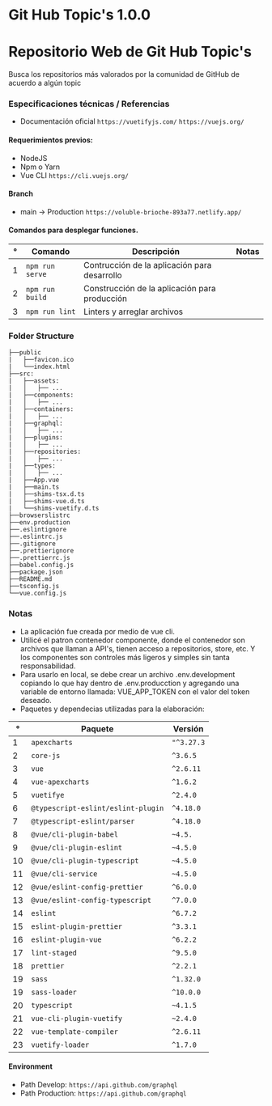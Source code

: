 # Git Hub Topic's 1.0.0

# Repositorio Web de Git Hub Topic's

Busca los repositorios más valorados por la comunidad de GitHub de acuerdo a algún topic

### Especificaciones técnicas / Referencias

- Documentación oficial `https://vuetifyjs.com/` `https://vuejs.org/ `

#### Requerimientos previos:

- NodeJS
- Npm o Yarn
- Vue CLI `https://cli.vuejs.org/`

#### Branch

- main -> Production `https://voluble-brioche-893a77.netlify.app/`

#### Comandos para desplegar funciones.

| °   | Comando         | Descripción                                   | Notas |
| --- | --------------- | --------------------------------------------- | ----- |
| 1   | `npm run serve` | Contrucción de la aplicación para desarrollo  |
| 2   | `npm run build` | Construcción de la aplicación para producción |
| 3   | `npm run lint`  | Linters y arreglar archivos                   |

### Folder Structure

```
├──public
|   ├──favicon.ico
|   └──index.html
├──src:
|   ├──assets:
|   │   ├── ...
|   ├──components:
|   │   ├── ...
|   ├──containers:
|   │   ├── ...
|   ├──graphql:
|   │   ├── ...
|   ├──plugins:
|   │   ├── ...
|   ├──repositories:
|   │   ├── ...
|   ├──types:
|   │   ├── ...
|   ├──App.vue
|   ├──main.ts
|   ├──shims-tsx.d.ts
|   ├──shims-vue.d.ts
|   └──shims-vuetify.d.ts
├──browserslistrc
├──env.production
├──.eslintignore
├──.eslintrc.js
├──.gitignore
├──.prettierignore
├──.prettierrc.js
├──babel.config.js
├──package.json
├──README.md
├──tsconfig.js
└──vue.config.js
```

### Notas

- La aplicación fue creada por medio de vue cli.
- Utilicé el patron contenedor componente, donde el contenedor son archivos que llaman a API's, tienen acceso a repositorios, store, etc. Y los componentes son controles más ligeros y simples sin tanta responsabilidad.
- Para usarlo en local, se debe crear un archivo .env.development copiando lo que hay dentro de .env.producction y agregando una variable de entorno llamada: VUE_APP_TOKEN con el valor del token deseado.
- Paquetes y dependecias utilizadas para la elaboración:

| °   | Paquete                            | Versión    |
| --- | ---------------------------------- | ---------- |
| 1   | `apexcharts`                       | `"^3.27.3` |
| 2   | `core-js`                          | `^3.6.5`   |
| 3   | `vue`                              | `^2.6.11`  |
| 4   | `vue-apexcharts`                   | `^1.6.2`   |
| 5   | `vuetifye`                         | `^2.4.0`   |
| 6   | `@typescript-eslint/eslint-plugin` | `^4.18.0`  |
| 7   | `@typescript-eslint/parser`        | `^4.18.0`  |
| 8   | `@vue/cli-plugin-babel`            | `~4.5.`    |
| 9   | `@vue/cli-plugin-eslint`           | `~4.5.0`   |
| 10  | `@vue/cli-plugin-typescript`       | `~4.5.0`   |
| 11  | `@vue/cli-service`                 | `~4.5.0`   |
| 12  | `@vue/eslint-config-prettier`      | `^6.0.0`   |
| 13  | `@vue/eslint-config-typescript`    | `^7.0.0`   |
| 14  | `eslint`                           | `^6.7.2`   |
| 15  | `eslint-plugin-prettier`           | `^3.3.1`   |
| 16  | `eslint-plugin-vue`                | `^6.2.2`   |
| 17  | `lint-staged`                      | `^9.5.0`   |
| 18  | `prettier`                         | `^2.2.1`   |
| 19  | `sass`                             | `^1.32.0`  |
| 19  | `sass-loader`                      | `^10.0.0`  |
| 20  | `typescript`                       | `~4.1.5`   |
| 21  | `vue-cli-plugin-vuetify`           | `~2.4.0`   |
| 22  | `vue-template-compiler`            | `^2.6.11`  |
| 23  | `vuetify-loader`                   | `^1.7.0`   |

#### Environment

- Path Develop: `https://api.github.com/graphql`
- Path Production: `https://api.github.com/graphql`
